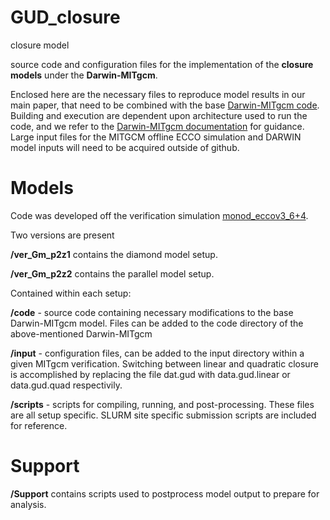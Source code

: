 # GUD_closure
closure model

source code and configuration files for the implementation of the **closure models** under the **Darwin-MITgcm**.

Enclosed here are the necessary files to reproduce model results in our main paper, that need to be combined with the base [Darwin-MITgcm code](https://gitlab.com/darwinproject/gud). Building and execution are dependent upon architecture used to run the code, and we refer to the [Darwin-MITgcm documentation](https://darwin3.readthedocs.io/en/latest/overview/overview.html) for guidance.  Large input files for the MITGCM offline ECCO simulation and DARWIN model inputs will need to be acquired outside of github.

# Models
Code was developed off the verification simulation [monod_eccov3_6+4](https://gitlab.com/darwinproject/gud/-/tree/gud/verification/monod_eccov3_6+4).

Two versions are present

**/ver_Gm_p2z1** contains the diamond model setup.

**/ver_Gm_p2z2** contains the parallel model setup.

Contained within each setup:

**/code** - source code containing necessary modifications to the base Darwin-MITgcm model. Files can be added to the code directory of the above-mentioned Darwin-MITgcm

**/input** - configuration files, can be added to the input directory within a given MITgcm verification.   Switching between linear and quadratic closure is accomplished by replacing the file dat.gud with data.gud.linear or data.gud.quad respectivily.

**/scripts** - scripts for compiling, running, and post-processing. These files are all setup specific.  SLURM site specific submission scripts are included for reference.

# Support
**/Support** contains scripts used to postprocess model output to prepare for analysis.
